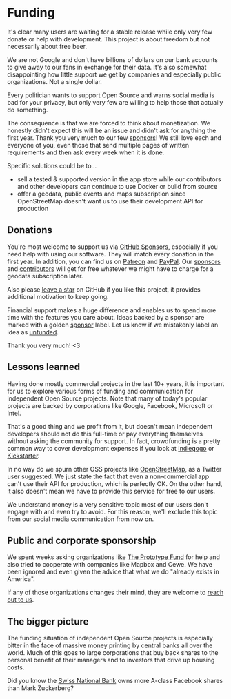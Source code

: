 # Funding

It's clear many users are waiting for a stable release while only very few donate or help with development. 
This project is about freedom but not necessarily about free beer.

We are not Google and don't have billions of dollars on our bank accounts to give away to our fans in exchange for their data.
It's also somewhat disappointing how little support we get by companies and especially public organizations. 
Not a single dollar. 

Every politician wants to support Open Source and warns social media is bad for your privacy, but only very 
few are willing to help those that actually do something.

The consequence is that we are forced to think about monetization. We honestly didn't expect this will be an issue 
and didn't ask for anything the first year. Thank you very much to our few
[sponsors](https://github.com/photoprism/photoprism/blob/develop/SPONSORS.md)! 
We still love each and everyone of you, even those that send multiple pages of written requirements and then ask 
every week when it is done.

Specific solutions could be to...

  - sell a tested & supported version in the app store while our contributors and other developers can 
    continue to use Docker or build from source
  - offer a geodata, public events and maps subscription since OpenStreetMap doesn't want us to use their development 
    API for production

## Donations ##

You're most welcome to support us via [GitHub Sponsors](https://github.com/sponsors/lastzero), 
especially if you need help with using our software. They will match every donation in the first year.
In addition, you can find us on [Patreon](https://www.patreon.com/photoprism) and [PayPal](https://www.paypal.me/photoprism). 
Our [sponsors](https://github.com/photoprism/photoprism/blob/develop/SPONSORS.md) and 
[contributors](https://github.com/photoprism/photoprism/graphs/contributors/) will get for free whatever we might 
have to charge for a geodata subscription later.

Also please [leave a star](https://github.com/photoprism/photoprism/stargazers) on GitHub if you like this project, 
it provides additional motivation to keep going.

Financial support makes a huge difference and enables us to spend more time with the features you care about.
Ideas backed by a sponsor are marked with a golden [sponsor](https://github.com/photoprism/photoprism/issues?q=is%3Aissue+is%3Aopen+label%3Asponsor) label.
Let us know if we mistakenly label an idea as [unfunded](https://github.com/photoprism/photoprism/issues?q=is%3Aissue+is%3Aopen+label%3Aunfunded).

Thank you very much! <3

## Lessons learned ##

Having done mostly commercial projects in the last 10+ years, it is important for us to explore various forms of funding
and communication for independent Open Source projects. Note that many of today's popular projects are backed by 
corporations like Google, Facebook, Microsoft or Intel.

That's a good thing and we profit from it, but doesn't mean independent developers should not do this full-time or pay 
everything themselves without asking the community for support. In fact, crowdfunding is a pretty common way to cover 
development expenses if you look at [Indiegogo](https://www.indiegogo.com/) or [Kickstarter](https://www.kickstarter.com/).

In no way do we spurn other OSS projects like [OpenStreetMap](https://www.openstreetmap.org/), 
as a Twitter user suggested. We just state the fact that even a non-commercial app can't use their API 
for production, which is perfectly OK.
On the other hand, it also doesn't mean we have to provide this service for free to our users. 

We understand money is a very sensitive topic most of our users don't engage with and even try to avoid.
For this reason, we'll exclude this topic from our social media communication from now on.

## Public and corporate sponsorship ##

We spent weeks asking organizations like [The Prototype Fund](https://prototypefund.de/en/) for help
and also tried to cooperate with companies like Mapbox and Cewe. We have been ignored and even given
the advice that what we do "already exists in America".

If any of those organizations changes their mind, they are welcome to [reach out to us](mailto:hello@photoprism.org).

## The bigger picture ##

The funding situation of independent Open Source projects is especially bitter in the face of massive money printing 
by central banks all over the world. Much of this goes to large corporations that buy back shares
to the personal benefit of their managers and to investors that drive up housing costs.

Did you know the [Swiss National Bank](https://www.bloomberg.com/news/articles/2019-08-02/snb-s-pile-of-u-s-shares-hits-93-billion-on-buoyant-markets)
owns more A-class Facebook shares than Mark Zuckerberg?
